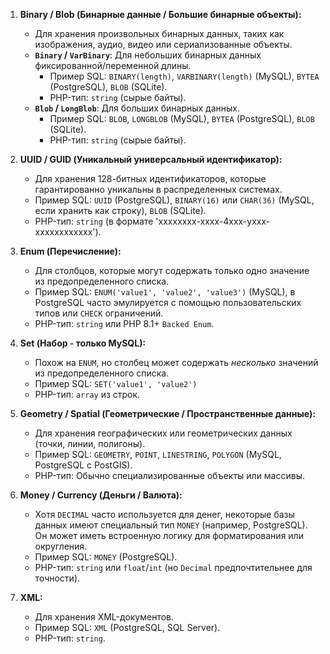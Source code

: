 1. **Binary / Blob (Бинарные данные / Большие бинарные объекты):**
    *   Для хранения произвольных бинарных данных, таких как изображения, аудио, видео или сериализованные объекты.
    *   **`Binary` / `VarBinary`**: Для небольших бинарных данных фиксированной/переменной длины.
        *   Пример SQL: `BINARY(length)`, `VARBINARY(length)` (MySQL), `BYTEA` (PostgreSQL), `BLOB` (SQLite).
        *   PHP-тип: `string` (сырые байты).
    *   **`Blob` / `LongBlob`**: Для больших бинарных данных.
        *   Пример SQL: `BLOB`, `LONGBLOB` (MySQL), `BYTEA` (PostgreSQL), `BLOB` (SQLite).
        *   PHP-тип: `string` (сырые байты).

2. **UUID / GUID (Уникальный универсальный идентификатор):**
    *   Для хранения 128-битных идентификаторов, которые гарантированно уникальны в распределенных системах.
    *   Пример SQL: `UUID` (PostgreSQL), `BINARY(16)` или `CHAR(36)` (MySQL, если хранить как строку), `BLOB` (SQLite).
    *   PHP-тип: `string` (в формате 'xxxxxxxx-xxxx-4xxx-yxxx-xxxxxxxxxxxx').

3.  **Enum (Перечисление):**
    *   Для столбцов, которые могут содержать только одно значение из предопределенного списка.
    *   Пример SQL: `ENUM('value1', 'value2', 'value3')` (MySQL), в PostgreSQL часто эмулируется с помощью пользовательских типов или `CHECK` ограничений.
    *   PHP-тип: `string` или PHP 8.1+ `Backed Enum`.

4.  **Set (Набор - только MySQL):**
    *   Похож на `ENUM`, но столбец может содержать *несколько* значений из предопределенного списка.
    *   Пример SQL: `SET('value1', 'value2')`
    *   PHP-тип: `array` из строк.

5.  **Geometry / Spatial (Геометрические / Пространственные данные):**
    *   Для хранения географических или геометрических данных (точки, линии, полигоны).
    *   Пример SQL: `GEOMETRY`, `POINT`, `LINESTRING`, `POLYGON` (MySQL, PostgreSQL с PostGIS).
    *   PHP-тип: Обычно специализированные объекты или массивы.

6.  **Money / Currency (Деньги / Валюта):**
    *   Хотя `DECIMAL` часто используется для денег, некоторые базы данных имеют специальный тип `MONEY` (например, PostgreSQL). Он может иметь встроенную логику для форматирования или округления.
    *   Пример SQL: `MONEY` (PostgreSQL).
    *   PHP-тип: `string` или `float`/`int` (но `Decimal` предпочтительнее для точности).

7.  **XML:**
    *   Для хранения XML-документов.
    *   Пример SQL: `XML` (PostgreSQL, SQL Server).
    *   PHP-тип: `string`.